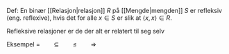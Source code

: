 Def:
En binær [[Relasjon|relasjon]] $R$ på [[Mengde|mengden]] $S$ er refleksiv (eng. reflexive), hvis det for alle $x\in S$ er slik at $\langle x,x\rangle\in R.$

Refleksive relasjoner er de der alt er relatert til seg selv

Eksempel
$=\qquad\subseteq\qquad\leq\qquad\Rightarrow$

